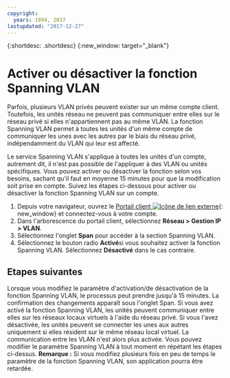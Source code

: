 ```yaml
---
copyright:
  years: 1994, 2017
lastupdated: "2017-12-27"
---
```

{:shortdesc: .shortdesc}
{:new_window: target="_blank"}

# Activer ou désactiver la fonction Spanning VLAN

Parfois, plusieurs VLAN privés peuvent exister sur un même compte client. Toutefois, les unités réseau ne peuvent pas communiquer entre elles sur le réseau privé si elles n'appartiennent pas au même VLAN. La fonction Spanning VLAN permet à toutes les unités d'un même compte de communiquer les unes avec les autres par le biais du réseau privé, indépendamment du VLAN qui leur est affecté. 

Le service Spanning VLAN s'applique à toutes les unités d'un compte, autrement dit, il n'est pas possible de l'appliquer à des VLAN ou unités spécifiques. Vous pouvez activer ou désactiver la fonction selon vos besoins, sachant qu'il faut en moyenne 15 minutes pour que la modification soit prise en compte. Suivez les étapes ci-dessous pour activer ou désactiver la fonction Spanning VLAN sur un compte.


1. Depuis votre navigateur, ouvrez le [Portail client ![Icône de lien externe](../../icons/launch-glyph.svg "Icône de lien externe")](https://control.softlayer.com/){: new_window} et connectez-vous à votre compte.
2. Dans l'arborescence du portail client, sélectionnez **Réseau > Gestion IP > VLAN**.
3. Sélectionnez l'onglet **Span** pour accéder à la section Spanning VLAN.
4. Sélectionnez le bouton radio **Activé**si vous souhaitez activer la fonction Spanning VLAN. Sélectionnez **Désactivé** dans le cas contraire.

## Etapes suivantes

Lorsque vous modifiez le paramètre d'activation/de désactivation de la fonction Spanning VLAN, le processus peut prendre jusqu'à 15 minutes. La confirmation des changements apparaît sous l'onglet Span. Si vous avez activé la fonction Spanning VLAN, les unités peuvent communiquer entre elles sur les réseaux locaux virtuels à l'aide du réseau privé. Si vous l'avez désactivée, les unités peuvent se connecter les unes aux autres uniquement si elles résident sur le même réseau local virtuel. La communication entre les VLAN n'est alors plus activée. Vous pouvez modifier le paramètre Spanning VLAN à tout moment en répétant les étapes ci-dessus. **Remarque :** Si vous modifiez plusieurs fois en peu de temps le paramètre de la fonction Spanning VLAN, son application pourra être retardée.
